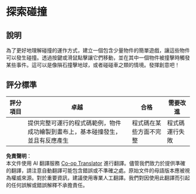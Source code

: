 <!--
CO_OP_TRANSLATOR_METADATA:
{
  "original_hash": "8a0a097b45e7c75a611e2795e4013f16",
  "translation_date": "2025-08-23T23:02:54+00:00",
  "source_file": "6-space-game/4-collision-detection/assignment.md",
  "language_code": "tw"
}
-->
# 探索碰撞

## 說明

為了更好地理解碰撞的運作方式，建立一個包含少量物件的簡單遊戲，讓這些物件可以發生碰撞。透過按鍵或滑鼠點擊讓它們移動，並在其中一個物件被撞擊時觸發某些事件。這可以是像隕石撞擊地球，或者碰碰車之類的情境。發揮創意吧！

## 評分標準

| 評分項目 | 卓越                                                                                                                | 合格                       | 需要改進         |
| -------- | -------------------------------------------------------------------------------------------------------------------- | -------------------------- | ----------------- |
|          | 提供完整可運行的程式碼範例，物件成功繪製到畫布上，基本碰撞發生，並且有反應產生                                       | 程式碼在某些方面不完整     | 程式碼運行失敗   |

**免責聲明**：  
本文件使用 AI 翻譯服務 [Co-op Translator](https://github.com/Azure/co-op-translator) 進行翻譯。儘管我們致力於提供準確的翻譯，請注意自動翻譯可能包含錯誤或不準確之處。原始文件的母語版本應被視為權威來源。對於重要資訊，建議使用專業人工翻譯。我們對因使用此翻譯而引起的任何誤解或錯誤解釋不承擔責任。
